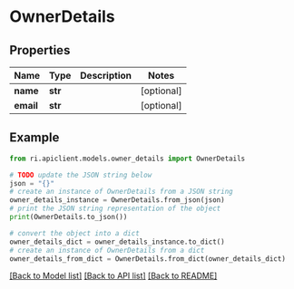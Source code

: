 # OwnerDetails


## Properties

Name | Type | Description | Notes
------------ | ------------- | ------------- | -------------
**name** | **str** |  | [optional] 
**email** | **str** |  | [optional] 

## Example

```python
from ri.apiclient.models.owner_details import OwnerDetails

# TODO update the JSON string below
json = "{}"
# create an instance of OwnerDetails from a JSON string
owner_details_instance = OwnerDetails.from_json(json)
# print the JSON string representation of the object
print(OwnerDetails.to_json())

# convert the object into a dict
owner_details_dict = owner_details_instance.to_dict()
# create an instance of OwnerDetails from a dict
owner_details_from_dict = OwnerDetails.from_dict(owner_details_dict)
```
[[Back to Model list]](../README.md#documentation-for-models) [[Back to API list]](../README.md#documentation-for-api-endpoints) [[Back to README]](../README.md)

